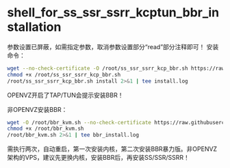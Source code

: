 # shell_for_ss_ssr_ssrr_kcptun_bbr_installation
参数设置已屏蔽，如需指定参数，取消参数设置部分“read”部分注释即可！
<a name="Install_command">安装命令：
```Bash
wget --no-check-certificate -O /root/ss_ssr_ssrr_kcp_bbr.sh https://raw.githubusercontent.com/Jenking-Zhang/shell_for_ss_ssr_ssrr_kcptun_bbr/master/ss_ssr_ssrr_kcp_bbr.sh
chmod +x /root/ss_ssr_ssrr_kcp_bbr.sh
/root/ss_ssr_ssrr_kcp_bbr.sh install 2>&1 | tee install.log
```
OPENVZ开启了TAP/TUN会提示安装BBR！

<a name="Install_command">非OPENVZ安装BBR：
```Bash
wget -O /root/bbr_kvm.sh --no-check-certificate https://raw.githubusercontent.com/Jenking-Zhang/shell_for_ss_ssr_ssrr_kcptun_bbr/master/bbr_kvm.sh
chmod +x /root/bbr_kvm.sh
/root/bbr_kvm.sh 2>&1 | tee bbr_install.log
```
需执行两次，自动重启，第一次安装内核，第二次安装BBR暴力版。非OPENVZ架构的VPS，建议先更换内核，安装BBR后，再安装SS/SSR/SSRR！
